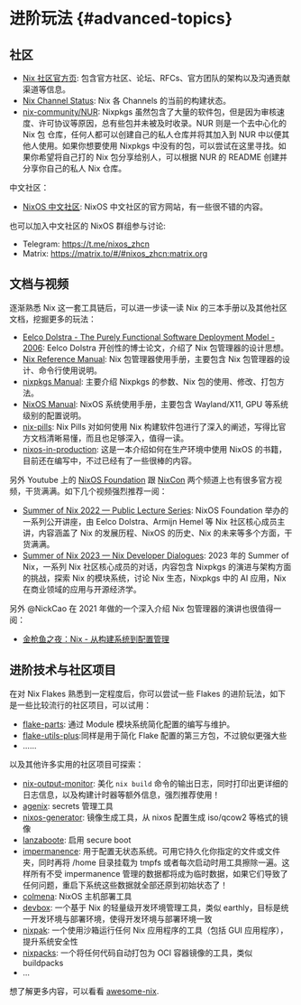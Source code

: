 # 进阶玩法 {#advanced-topics}

## 社区

- [Nix 社区官方页](https://nixos.org/community/): 包含官方社区、论坛、RFCs、官方团队的架构以及沟通贡献渠道等信息。
- [Nix Channel Status](https://status.nixos.org/): Nix 各 Channels 的当前的构建状态。
- [nix-community/NUR](https://github.com/nix-community/NUR):
  Nixpkgs 虽然包含了大量的软件包，但是因为审核速度、许可协议等原因，总有些包并未被及时收录。NUR 则是一个去中心化的 Nix 包 仓库，任何人都可以创建自己的私人仓库并将其加入到 NUR 中以便其他人使用。如果你想要使用 Nixpkgs 中没有的包，可以尝试在这里寻找。如果你希望将自己打的 Nix 包分享给别人，可以根据 NUR 的 README 创建并分享你自己的私人 Nix 仓库。

中文社区：

- [NixOS 中文社区](https://nixos-cn.org/): NixOS 中文社区的官方网站，有一些很不错的内容。

也可以加入中文社区的 NixOS 群组参与讨论:

- Telegram: <https://t.me/nixos_zhcn>
- Matrix: <https://matrix.to/#/#nixos_zhcn:matrix.org>

## 文档与视频

逐渐熟悉 Nix 这一套工具链后，可以进一步读一读 Nix 的三本手册以及其他社区文档，挖掘更多的玩法：

- [Eelco Dolstra - The Purely Functional Software Deployment Model - 2006](https://edolstra.github.io/pubs/phd-thesis.pdf):
  Eelco Dolstra 开创性的博士论文，介绍了 Nix 包管理器的设计思想。
- [Nix Reference Manual](https://nixos.org/manual/nix/stable/package-management/profiles.html):
  Nix 包管理器使用手册，主要包含 Nix 包管理器的设计、命令行使用说明。
- [nixpkgs Manual](https://nixos.org/manual/nixpkgs/unstable/): 主要介绍 Nixpkgs 的参数、Nix 包的使用、修改、打包方法。
- [NixOS Manual](https://nixos.org/manual/nixos/unstable/):
  NixOS 系统使用手册，主要包含 Wayland/X11, GPU 等系统级别的配置说明。
- [nix-pills](https://nixos.org/guides/nix-pills): Nix
  Pills 对如何使用 Nix 构建软件包进行了深入的阐述，写得比官方文档清晰易懂，而且也足够深入，值得一读。
- [nixos-in-production](https://github.com/Gabriella439/nixos-in-production): 这是一本介绍如何在生产环境中使用 NixOS 的书籍，目前还在编写中，不过已经有了一些很棒的内容。

另外 Youtube 上的 [NixOS Foundation](https://www.youtube.com/@NixOS-Foundation) 跟
[NixCon](https://www.youtube.com/@NixCon)
两个频道上也有很多官方视频，干货满满。如下几个视频强烈推荐一阅：

- [Summer of Nix 2022 — Public Lecture Series](https://www.youtube.com/playlist?list=PLt4-_lkyRrOMWyp5G-m_d1wtTcbBaOxZk):
  NixOS Foundation 举办的一系列公开讲座，由 Eelco Dolstra、Armijn
  Hemel 等 Nix 社区核心成员主讲，内容涵盖了 Nix 的发展历程、NixOS 的历史、Nix 的未来等多个方面，干货满满。
- [Summer of Nix 2023 — Nix Developer Dialogues](https://www.youtube.com/playlist?list=PLt4-_lkyRrOPcBuz_tjm6ZQb-6rJjU3cf):
  2023 年的 Summer of
  Nix，一系列 Nix 社区核心成员的对话，内容包含 Nixpkgs 的演进与架构方面的挑战，探索 Nix 的模块系统，讨论 Nix 生态，Nixpkgs 中的 AI 应用，Nix 在商业领域的应用与开源经济学。

另外 @NickCao 在 2021 年做的一个深入介绍 Nix 包管理器的演讲也很值得一阅：

- [金枪鱼之夜：Nix - 从构建系统到配置管理](https://www.bilibili.com/video/BV13Y411p7DS/)

## 进阶技术与社区项目

在对 Nix
Flakes 熟悉到一定程度后，你可以尝试一些 Flakes 的进阶玩法，如下是一些比较流行的社区项目，可以试用：

- [flake-parts](https://github.com/hercules-ci/flake-parts): 通过 Module 模块系统简化配置的编写与维护。
- [flake-utils-plus](https://github.com/gytis-ivaskevicius/flake-utils-plus):同样是用于简化 Flake 配置的第三方包，不过貌似更强大些
- ......

以及其他许多实用的社区项目可探索：

- [nix-output-monitor](https://github.com/maralorn/nix-output-monitor): 美化 `nix build`
  命令的输出日志，同时打印出更详细的日志信息，以及构建计时器等额外信息，强烈推荐使用！
- [agenix](https://github.com/ryantm/agenix): secrets 管理工具
- [nixos-generator](https://github.com/nix-community/nixos-generators): 镜像生成工具，从 nixos 配置生成 iso/qcow2 等格式的镜像
- [lanzaboote](https://github.com/nix-community/lanzaboote): 启用 secure boot
- [impermanence](https://github.com/nix-community/impermanence): 用于配置无状态系统。可用它持久化你指定的文件或文件夹，同时再将 /home 目录挂载为 tmpfs 或者每次启动时用工具擦除一遍。这样所有不受 impermanence 管理的数据都将成为临时数据，如果它们导致了任何问题，重启下系统这些数据就全部还原到初始状态了！
- [colmena](https://github.com/zhaofengli/colmena): NixOS 主机部署工具
- [devbox](https://github.com/jetpack-io/devbox): 一个基于 Nix 的轻量级开发环境管理工具，类似 earthly，目标是统一开发环境与部署环境，使得开发环境与部署环境一致
- [nixpak](https://github.com/nixpak/nixpak): 一个使用沙箱运行任何 Nix 应用程序的工具（包括 GUI 应用程序），提升系统安全性
- [nixpacks](https://github.com/railwayapp/nixpacks): 一个将任何代码自动打包为 OCI 容器镜像的工具，类似 buildpacks
- ...

想了解更多内容，可以看看 [awesome-nix](https://github.com/nix-community/awesome-nix).

